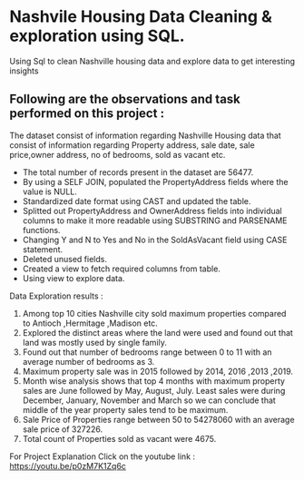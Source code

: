 # Nashvile Housing Data Cleaning & exploration using SQL.
Using Sql to clean Nashville housing data and explore data to get interesting insights

## Following are the observations and task performed on this project : 

The dataset consist of information regarding Nashville Housing data that consist of information regarding Property address, sale date, sale price,owner address, no of bedrooms, sold as vacant etc. 

* The total number of records present in the dataset are 56477.
* By using a SELF JOIN, populated the PropertyAddress fields where the value is NULL.
* Standardized date format using CAST and updated the table.
* Splitted out PropertyAddress and OwnerAddress fields into individual columns to make it more readable using SUBSTRING and PARSENAME functions.
* Changing Y and N to Yes and No in the SoldAsVacant field using CASE statement.
* Deleted unused fields.
* Created a view to fetch required columns from table.
* Using view to explore data.

Data Exploration results : 
1. Among top 10 cities Nashville city sold maximum properties compared to Antioch ,Hermitage ,Madison etc. 
2. Explored the distinct areas where the land were used and found out that land was mostly used by single family.
3. Found out that number of bedrooms range between 0 to 11 with an average number of bedrooms as 3.
4. Maximum property sale was in 2015 followed by 2014, 2016 ,2013 ,2019.
5. Month wise analysis shows that top 4 months with maximum property sales are June followed by May, August, July. Least sales were during December, January, November and March so we can conclude that middle of the year property sales tend to be maximum.
6. Sale Price of Properties range between 50 to 54278060 with an average sale price of 327226.
7. Total count of Properties sold as vacant were 4675.

For Project Explanation Click on the youtube link : https://youtu.be/p0zM7K1Zq6c   
